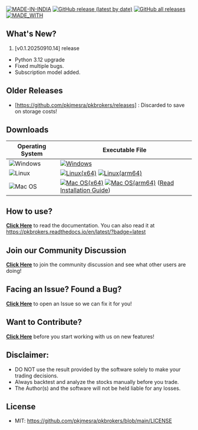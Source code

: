 [![MADE-IN-INDIA](https://img.shields.io/badge/MADE%20WITH%20%E2%9D%A4%20IN-INDIA-orange?style=for-the-badge)](https://en.wikipedia.org/wiki/India) [![GitHub release (latest by date)](https://img.shields.io/github/v/release/pkjmesra/pkbrokers?style=for-the-badge)](#) [![GitHub all releases](https://img.shields.io/github/downloads/pkjmesra/pkbrokers/total?color=Green&label=Downloads&style=for-the-badge)](#) [![MADE_WITH](https://img.shields.io/badge/BUILT%20USING-PYTHON-yellow?style=for-the-badge&logo=python&logoColor=yellow)](https://www.python.org/)

## What's New?
1. [v0.1.20250910.14] release
* Python 3.12 upgrade
* Fixed multiple bugs.
* Subscription model added.

## Older Releases
* [https://github.com/pkjmesra/pkbrokers/releases] : Discarded to save on storage costs!

## Downloads
| Operating System                                                                                         | Executable File                                                                                                                                                                                            |
| -------------------------------------------------------------------------------------------------------- | ---------------------------------------------------------------------------------------------------------------------------------------------------------------------------------------------------------- |
| ![Windows](https://img.shields.io/badge/Windows-0078D6?style=for-the-badge&logo=windows&logoColor=white) | [![Windows][Windows-badge]][Windows]                                                                                                                                                                       |
| ![Linux](https://img.shields.io/badge/Linux-FCC624?style=for-the-badge&logo=linux&logoColor=black)       | [![Linux(x64)][Linux-badge_x64]][Linux_x64] [![Linux(arm64)][Linux-badge_arm64]][Linux_arm64]                                                                                                              |
| ![Mac OS](https://img.shields.io/badge/mac%20os-D3D3D3?style=for-the-badge&logo=apple&logoColor=000000)  | [![Mac OS(x64)][Mac OS-badge_x64]][Mac OS_x64] [![Mac OS(arm64)][Mac OS-badge_arm64]][Mac OS_arm64] ([Read Installation Guide](https://github.com/pkjmesra/pkbrokers/blob/main/INSTALLATION.md#for-macos)) |

## How to use?

[**Click Here**](https://github.com/pkjmesra/pkbrokers) to read the documentation. You can also read it at https://pkbrokers.readthedocs.io/en/latest/?badge=latest

## Join our Community Discussion

[**Click Here**](https://github.com/pkjmesra/pkbrokers/discussions) to join the community discussion and see what other users are doing!

## Facing an Issue? Found a Bug?

[**Click Here**](https://github.com/pkjmesra/pkbrokers/issues/new/choose) to open an Issue so we can fix it for you!

## Want to Contribute?

[**Click Here**](https://github.com/pkjmesra/pkbrokers/blob/main/CONTRIBUTING.md) before you start working with us on new features!

## Disclaimer:
* DO NOT use the result provided by the software solely to make your trading decisions.
* Always backtest and analyze the stocks manually before you trade.
* The Author(s) and the software will not be held liable for any losses.

## License
* MIT: https://github.com/pkjmesra/pkbrokers/blob/main/LICENSE

[Windows-badge]: https://img.shields.io/badge/Windows-0078D6?logo=windows&logoColor=white
[Windows]: https://github.com/pkjmesra/pkbrokers/releases/download/0.1.20250905.13/pkkite.exe
[Linux-badge_x64]: https://img.shields.io/badge/Linux(x64)-FCC624?logo=linux&logoColor=black
[Linux_x64]: https://github.com/pkjmesra/pkbrokers/releases/download/0.1.20250905.13/pkkite_x64.bin
[Linux-badge_arm64]: https://img.shields.io/badge/Linux(arm64)-FCC624?logo=linux&logoColor=black
[Linux_arm64]: https://github.com/pkjmesra/pkbrokers/releases/download/0.1.20250905.13/pkkite_arm64.bin
[Mac OS-badge_x64]: https://img.shields.io/badge/mac%20os(x64)-D3D3D3?logo=apple&logoColor=000000
[Mac OS_x64]: https://github.com/pkjmesra/pkbrokers/releases/download/0.1.20250905.13/pkkite_x64.run
[Mac OS-badge_arm64]: https://img.shields.io/badge/mac%20os(arm64)-D3D3D3?logo=apple&logoColor=000000
[Mac OS_arm64]: https://github.com/pkjmesra/pkbrokers/releases/download/0.1.20250905.13/pkkite_arm64.run
